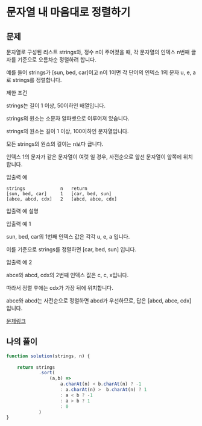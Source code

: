 # 문자열 내 마음대로 정렬하기

## 문제

문자열로 구성된 리스트 strings와, 정수 n이 주어졌을 때, 각 문자열의 인덱스 n번째 글자를 기준으로 오름차순 정렬하려 합니다. 

예를 들어 strings가 [sun, bed, car]이고 n이 1이면 각 단어의 인덱스 1의 문자 u, e, a로 strings를 정렬합니다.

제한 조건

strings는 길이 1 이상, 50이하인 배열입니다.

strings의 원소는 소문자 알파벳으로 이루어져 있습니다.

strings의 원소는 길이 1 이상, 100이하인 문자열입니다.

모든 strings의 원소의 길이는 n보다 큽니다.

인덱스 1의 문자가 같은 문자열이 여럿 일 경우, 사전순으로 앞선 문자열이 앞쪽에 위치합니다.

입출력 예
```
strings	            n	return
[sun, bed, car]	    1	[car, bed, sun]
[abce, abcd, cdx]	2	[abcd, abce, cdx]
```

입출력 예 설명

입출력 예 1

sun, bed, car의 1번째 인덱스 값은 각각 u, e, a 입니다. 

이를 기준으로 strings를 정렬하면 [car, bed, sun] 입니다.

입출력 예 2

abce와 abcd, cdx의 2번째 인덱스 값은 c, c, x입니다. 

따라서 정렬 후에는 cdx가 가장 뒤에 위치합니다. 

abce와 abcd는 사전순으로 정렬하면 abcd가 우선하므로, 답은 [abcd, abce, cdx] 입니다.

[문제링크](https://programmers.co.kr/learn/courses/30/lessons/12915)

## 나의 풀이

```javascript
function solution(strings, n) {
        
    return strings
            .sort(
                (a,b) => 
                    a.charAt(n) < b.charAt(n) ? -1 
                    : a.charAt(n) >  b.charAt(n) ? 1 
                    : a < b ? -1 
                    : a > b ? 1 
                    : 0
            )
}
```

